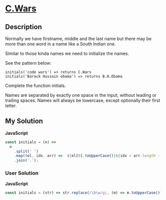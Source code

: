# [C.Wars](https://www.codewars.com/kata/55968ab32cf633c3f8000008)

## Description

Normally we have firstname, middle and the last name but there may be more than one word in a name like a South Indian one.

Similar to those kinda names we need to initialize the names.

See the pattern below:

```
initials('code wars') => returns C.Wars
initials('Barack Hussain obama') => returns B.H.Obama
```

Complete the function initials.

Names are separated by exactly one space in the input, without leading or trailing spaces. Names will always be lowercase, except optionally their first letter.

## My Solution

**JavaScript**

```js
const initials = (n) =>
  n
    .split(' ')
    .map((el, idx, arr) => `${el[0].toUpperCase()}${idx < arr.length - 1 ? '' : el.slice(1)}`)
    .join('.');
```

### User Solution

**JavaScript**

```js
const initials = (str) => str.replace(/\b\w/gi, (m) => m.toUpperCase()).replace(/\w+\s/gi, (m) => m[0] + '.');
```
